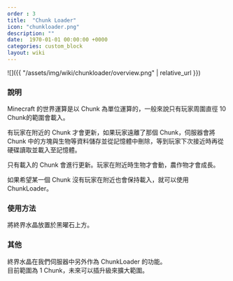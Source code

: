 ```yaml
---
order : 3
title:  "Chunk Loader"
icon: "chunkloader.png"
description: ""
date:  1970-01-01 00:00:00 +0000
categories: custom_block
layout: wiki
---
```


![]({{ "/assets/img/wiki/chunkloader/overview.png" | relative_url }})  

### 說明

Minecraft 的世界運算是以 Chunk 為單位運算的，一般來說只有玩家周圍直徑 10 Chunk的範圍會載入。  

有玩家在附近的 Chunk 才會更新，如果玩家遠離了那個 Chunk，伺服器會將 Chunk 中的方塊與生物等資料儲存並從記憶體中刪除，等到玩家下次接近時再從硬碟讀取並載入至記憶體。  

只有載入的 Chunk 會進行更新。玩家在附近時生物才會動，農作物才會成長。  

如果希望某一個 Chunk 沒有玩家在附近也會保持載入，就可以使用 ChunkLoader。  

### 使用方法

將終界水晶放置於黑曜石上方。

### 其他

終界水晶在我們伺服器中另外作為 ChunkLoader 的功能。  
目前範圍為 1 Chunk，未來可以插升級來擴大範圍。
